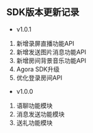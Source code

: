 ## SDK版本更新记录 
- v1.0.1
 1. 新增录屏直播功能API
 2. 新增发送图片消息功能API
 3. 新增房间背景音乐功能API
 4. Agora SDK升级
 5. 优化登录房间API
- v1.0.0 
 1. 语聊功能模块
 2. 消息发送功能模块
 3. 送礼功能模块

